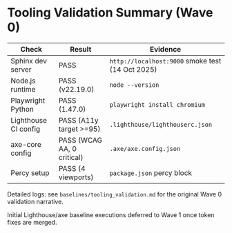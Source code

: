 # Tooling Validation Summary (Wave 0)

| Check | Result | Evidence |
|-------|--------|----------|
| Sphinx dev server | PASS | `http://localhost:9000` smoke test (14 Oct 2025) |
| Node.js runtime | PASS (v22.19.0) | `node --version` |
| Playwright Python | PASS (1.47.0) | `playwright install chromium` |
| Lighthouse CI config | PASS (A11y target >=95) | `.lighthouse/lighthouserc.json` |
| axe-core config | PASS (WCAG AA, 0 critical) | `.axe/axe.config.json` |
| Percy setup | PASS (4 viewports) | `package.json` percy block |

Detailed logs: see `baselines/tooling_validation.md` for the original Wave 0 validation narrative.

Initial Lighthouse/axe baseline executions deferred to Wave 1 once token fixes are merged.
